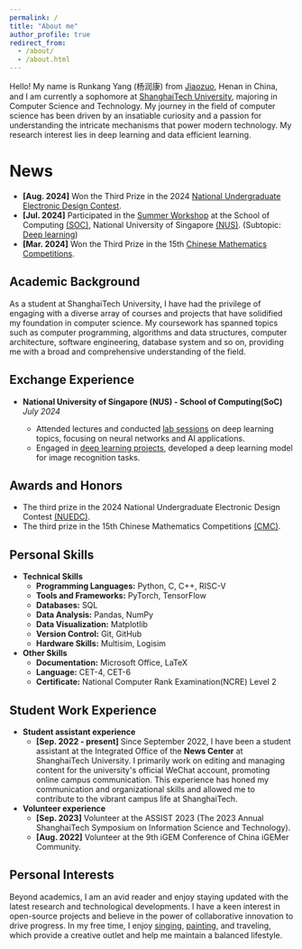 ```yaml
---
permalink: /
title: "About me"
author_profile: true
redirect_from: 
  - /about/
  - /about.html
---
```

Hello! My name is Runkang Yang (杨润康) from [Jiaozuo](https://zh-two.iwiki.icu/w/index.php?title=Special:Search&search=%E7%84%A6%E4%BD%9C%E5%B8%82), Henan in China, and I am currently a sophomore at [ShanghaiTech University](https://www.shanghaitech.edu.cn/), majoring in Computer Science and Technology. My journey in the field of computer science has been driven by an insatiable curiosity and a passion for understanding the intricate mechanisms that power modern technology. My research interest lies in deep learning and data efficient learning.

News
====
* **[Aug. 2024]** Won the Third Prize in the 2024 [National Undergraduate Electronic Design Contest](https://nuedc-sh.sjtu.edu.cn/).
* **[Jul. 2024]** Participated in the [Summer Workshop](https://sws.comp.nus.edu.sg/) at the School of Computing [(SOC)](https://www.comp.nus.edu.sg/), National University of Singapore [(NUS)](https://nus.edu.sg/). (Subtopic: [Deep learning](https://sws.comp.nus.edu.sg/Deep-Learning.html))
* **[Mar. 2024]** Won the Third Prize in the 15th [Chinese Mathematics Competitions](https://www.cms.org.cn/Home/comp/comp/cid/16.html).

## Academic Background

As a student at ShanghaiTech University, I have had the privilege of engaging with a diverse array of courses and projects that have solidified my foundation in computer science. My coursework has spanned topics such as computer programming, algorithms and data structures, computer architecture, software engineering, database system and so on, providing me with a broad and comprehensive understanding of the field.

Exchange Experience
---------------
+  **National University of Singapore (NUS) - School of Computing(SoC)**  
*July 2024*

    - Attended lectures and conducted [lab sessions](https://github.com/Rankyer/NUS-SOC-SummerWorkshop-DeepLearning-Labs) on deep learning topics, focusing on neural networks and AI applications.
    - Engaged in [deep learning projects](https://github.com/Rankyer/NUS-SOC-SummerWorkshop-Project), developed a deep learning model for image recognition tasks.

Awards and Honors
---------------
* The third prize in the 2024 National Undergraduate Electronic Design Contest [(NUEDC)](https://nuedc-sh.sjtu.edu.cn/).
* The third prize in the 15th Chinese Mathematics Competitions [(CMC)](https://www.cms.org.cn/Home/comp/comp/cid/16.html).

Personal Skills
---------------

* **Technical Skills**
  * **Programming Languages:** Python, C, C++, RISC-V
  * **Tools and Frameworks:** PyTorch, TensorFlow
  * **Databases:** SQL
  * **Data Analysis:** Pandas, NumPy
  * **Data Visualization:** Matplotlib
  * **Version Control:** Git, GitHub
  * **Hardware Skills:** Multisim, Logisim
* **Other Skills**
  * **Documentation:** Microsoft Office, LaTeX
  * **Language:** CET-4, CET-6
  * **Certificate:** National Computer Rank Examination(NCRE) Level 2

Student Work Experience
-----------------------

* **Student assistant experience**
  * **[Sep. 2022 - present]** Since September 2022, I have been a student assistant at the Integrated Office of the **News Center** at ShanghaiTech University. I primarily work on editing and managing content for the university's official WeChat account, promoting online campus communication. This experience has honed my communication and organizational skills and allowed me to contribute to the vibrant campus life at ShanghaiTech.
* **Volunteer experience**
  * **[Sep. 2023]** Volunteer at the ASSIST 2023 (The 2023 Annual ShanghaiTech Symposium on Information Science and Technology).
  * **[Aug. 2022]** Volunteer at the 9th iGEM Conference of China iGEMer Community.

Personal Interests
------------------

Beyond academics, I am an avid reader and enjoy staying updated with the latest research and technological developments. I have a keen interest in open-source projects and believe in the power of collaborative innovation to drive progress. In my free time, I enjoy [singing](https://y.qq.com/n/ryqq/playlist/1352076314), [painting](https://rankyer.github.io//images/painting.jpg), and traveling, which provide a creative outlet and help me maintain a balanced lifestyle.
